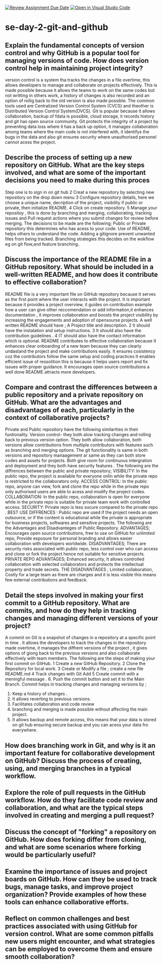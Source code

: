 [![Review Assignment Due Date](https://classroom.github.com/assets/deadline-readme-button-22041afd0340ce965d47ae6ef1cefeee28c7c493a6346c4f15d667ab976d596c.svg)](https://classroom.github.com/a/8wgCKhpZ)
[![Open in Visual Studio Code](https://classroom.github.com/assets/open-in-vscode-2e0aaae1b6195c2367325f4f02e2d04e9abb55f0b24a779b69b11b9e10269abc.svg)](https://classroom.github.com/online_ide?assignment_repo_id=18484772&assignment_repo_type=AssignmentRepo)
# se-day-2-git-and-github
## Explain the fundamental concepts of version control and why GitHub is a popular tool for managing versions of code. How does version control help in maintaining project integrity?
version control is a system tha tracks the changes in a file overtime, this allows developers to manage and collaborate on projects effectively. This is made possible because it allows the teams to work on the same codes but not writting in others work, a history of changes is also recorded and an option of rollig back to the old version is also made possible. The common tools used are Centralized Version Control System (CVCS)  and theother is Distributed Version Control System(DVCS). Git is popular because it allows collaboration, backup of fdata is possible, cloud storage, it records history and git  has open source community. Git protects the integrity of a project by preventing data loss where it has a back up option, it manages collaboration among teams where the main code is not interfered with, it identifys the bugs in the data and also git ensures security where unauthorised personel cannot acess the  project.

## Describe the process of setting up a new repository on GitHub. What are the key steps involved, and what are some of the important decisions you need to make during this proces
Step one is to sign in on git hub
2 Creat a new repository by selecting new repository on the drop down menu
3 Configure repository details, here we choose a unique name, decription of the project, visibility if public or private, then initialize README.
4 Click on create repository.
5 Manage your repositoy , this is done by branching and merging, collaborating, tracking issues and Pull request actions where you submit changes for review before merging.
The decisions to be made are the following;
Public or Private repository this determines who has acess to your code.
Use of README, helps others to understand the code.
Adding a gitignore prevent unwanted files from being tracked.
Branching strategies this decides on the wokflow eg on git flow,and feature branching.


## Discuss the importance of the README file in a GitHub repository. What should be included in a well-written README, and how does it contribute to effective collaboration?
README file is a very important file on GitHub repository because it serves as the first point where the user interacts with the project. It is important because it provides a project overview, it guides on contribution example how a user can give other reccomendation or add information,it enhances documentation , it improves collaboration and boosts the project visibility by increasing the engagements and adoption of opensourse projects.
A well written README should have ; A Project title and description.
2 It should have the instalation and setup instructions.
3 It should also have the contribution guidelines .
4 IT should also have the contact information which is optional.
README contributes to effective collaboration because It enhances clear onboarding of a new team because they can clearly undastand the project and make contributions easily.
It ensures cosistency coz the contributors follow the same setup and coding practices
It enables efficient issue of ressolition this is because it helps users report and fix issues with proper guidance.
It encourages open source contributions a well done README attracts more developers.

## Compare and contrast the differences between a public repository and a private repository on GitHub. What are the advantages and disadvantages of each, particularly in the context of collaborative projects?
Private and Public repository have the following similarities in their funtionality. 
 Version control- they both alow tracking changes and rolling back to previous version option. They both allow collaboration, both versions allow contributions from multiple contributors with features such as branching and merging options. The git functionality is same in both versions and repository manaagement ar same as they can both store codes and assets for projects. Both give room for continuous intergration and deployment and they both have security features .
 The following are the diffrences between the public and private repository; 
 VISIBILITY: In the public repo, the project is available for everyone onlin while the private repo is restricted to the collaborators only.
 ACCESS CONTROL: In the public repo, anyone can view, fork and clone the repo while in the private repo only authorised users are able to acess and modify the project codes.
 COLLABORATION: In the public repo, collaboration is open for everyone while in the private repo is suitable for private team work with controlled access.
 SECURITY: Private repo is less sucure compared to the private repo .
 BEST USE DIFFRENCES : Public repo are used if the project needs an open outsource, or if the content is educational while the private is appropriate for business projects, softwares and sensitive projects.
 The following are the Advantages and Disadvanteges of Public Repository.
 ADVANTAGES; Encourages open source contributions, free to use on GitHub for unlimited repo, Provide exposure for personal branding and allows easier collaboration with developers worldwide.
 DISADVANTAGES; There are security risks associated with public repo, less control over who can access and clone or fork the project hence not suitable for sensitive projects.
 PRIVATE REPO ADVANTAGES; Enhanced security, It allows controlled collaboration with selected collaborators and protects the intellectual property and trade secrets.
 THE DISADVANTAGES ; Limited collaboration, Costly for a large team as there are charges and it is less visible this means few external contributions and feedback.

## Detail the steps involved in making your first commit to a GitHub repository. What are commits, and how do they help in tracking changes and managing different versions of your project?
A commit on Git is a snapshot of changes in a repository at a specific point in time . It allows the developers to track the changes in the repository made overtime, it manages the diffrent versions of the project , it gives options of giong back to the previous versions and also collaborate effectively with team members.
The following are the steps of making your first commit on GitHub.
1 Create a new GitHub Repository.
2 Clone the Repository for local work.
3 Create or Modify a file ; create a new file README.md 
4 Track changes with Git Add 
5 Create commit with a meningful  message .
6.  Push the commit button and set it to the Main Branch.
Commit helps in tracking changes and managing versions by ;
1. Keep a history of changes .
2. It allows reverting to previous versions.
3. Facilitates collaboration and code review
4. branching and merging is made possible without affecting the main project.
5. It allows backup and remote access, this means that your data is stored on git hub ensuring secure backup and you can acess your data fro everywhere.


## How does branching work in Git, and why is it an important feature for collaborative development on GitHub? Discuss the process of creating, using, and merging branches in a typical workflow.

## Explore the role of pull requests in the GitHub workflow. How do they facilitate code review and collaboration, and what are the typical steps involved in creating and merging a pull request?

## Discuss the concept of "forking" a repository on GitHub. How does forking differ from cloning, and what are some scenarios where forking would be particularly useful?

## Examine the importance of issues and project boards on GitHub. How can they be used to track bugs, manage tasks, and improve project organization? Provide examples of how these tools can enhance collaborative efforts.

## Reflect on common challenges and best practices associated with using GitHub for version control. What are some common pitfalls new users might encounter, and what strategies can be employed to overcome them and ensure smooth collaboration?
